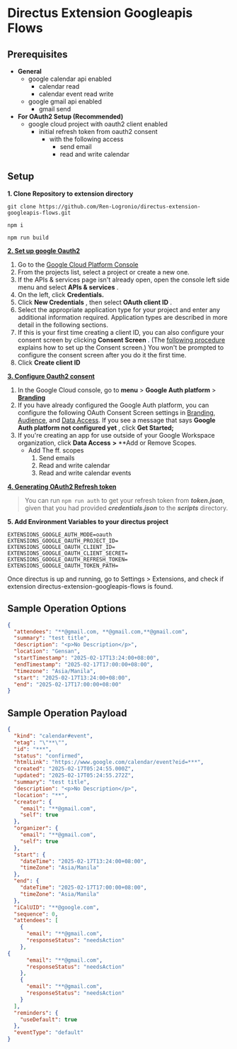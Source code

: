 # Directus Extension Googleapis Flows

## Prerequisites

- **General**
  - google calendar api enabled
    - calendar read
    - calendar event read write
  - google gmail api enabled
    - gmail send
- **For OAuth2 Setup (Recommended)**
  - google cloud project with oauth2 client enabled
    - initial refresh token from oauth2 consent
      - with the following access
        - send email
        - read and write calendar

## Setup

**1. Clone Repository to extension directory**

 `git clone https://github.com/Ren-Logronio/directus-extension-googleapis-flows.git `

`npm i`

`npm run build`

**[2. Set up google Oauth2](https://support.google.com/cloud/answer/6158849?hl=en)**

1. Go to the [Google Cloud Platform Console](https://console.cloud.google.com/)
2. From the projects list, select a project or create a new one.
3. If the APIs & services page isn't already open, open the console left side menu and select  **APIs & services** .
4. On the left, click  **Credentials.**
5. Click  **New Credentials** , then select  **OAuth client ID** .
6. Select the appropriate application type for your project and enter any additional information required. Application types are described in more detail in the following sections.
7. If this is your first time creating a client ID, you can also configure your consent screen by clicking  **Consent Screen** . (The [following procedure](https://support.google.com/cloud/answer/6158849?hl=en#userconsent) explains how to set up the Consent screen.) You won't be prompted to configure the consent screen after you do it the first time.
8. Click **Create client ID**

**[3. Configure Oauth2 consent](https://developers.google.com/workspace/guides/configure-oauth-consent)**

1. In the Google Cloud console, go to **menu** > **Google Auth platform** >  **[Branding](https://console.cloud.google.com/auth/branding)**
2. If you have already configured the Google Auth platform, you can configure the following OAuth Consent Screen settings in [Branding](https://console.cloud.google.com/auth/branding), [Audience](https://console.cloud.google.com/auth/audience), and [Data Access](https://console.cloud.google.com/auth/scopes). If you see a message that says  **Google Auth platform not configured yet** , click  **Get Started;**
3. If you're creating an app for use outside of your Google Workspace organization, click **Data Access** **>**  **Add or Remove Scopes.
   * Add The ff. scopes
     1. Send emails
     2. Read and write calendar
     3. Read and write calendar events

**[4. Generating OAuth2 Refresh token](https://developers.google.com/identity/protocols/oauth2#1.-obtain-oauth-2.0-credentials-from-the-dynamic_data.setvar.console_name.)**

> You can run `npm run auth` to get your refresh token from ***token.json***, given that you had provided ***credentials.json*** to the ***scripts*** directory.

**5. Add Environment Variables to your directus project**

```
EXTENSIONS_GOOGLE_AUTH_MODE=oauth
EXTENSIONS_GOOGLE_OAUTH_PROJECT_ID=
EXTENSIONS_GOOGLE_OAUTH_CLIENT_ID=
EXTENSIONS_GOOGLE_OAUTH_CLIENT_SECRET=
EXTENSIONS_GOOGLE_OAUTH_REFRESH_TOKEN=
EXTENSIONS_GOOGLE_OAUTH_TOKEN_PATH=
```

Once directus is up and running, go to Settings > Extensions, and check if extension directus-extension-googleapis-flows is found.

## Sample Operation Options

```json
{
  "attendees": "**@gmail.com, **@gmail.com,**@gmail.com",
  "summary": "test title",
  "description": "<p>No Description</p>",
  "location": "Gensan",
  "startTimestamp": "2025-02-17T13:24:00+08:00",
  "endTimestamp": "2025-02-17T17:00:00+08:00",
  "timezone": "Asia/Manila",
  "start": "2025-02-17T13:24:00+08:00",
  "end": "2025-02-17T17:00:00+08:00"
}
```

## Sample Operation Payload

```json
{
  "kind": "calendar#event",
  "etag": "\"**\"",
  "id": "***",
  "status": "confirmed",
  "htmlLink": "https://www.google.com/calendar/event?eid=***",
  "created": "2025-02-17T05:24:55.000Z",
  "updated": "2025-02-17T05:24:55.272Z",
  "summary": "test title",
  "description": "<p>No Description</p>",
  "location": "**",
  "creator": {
    "email": "**@gmail.com",
    "self": true
  },
  "organizer": {
    "email": "**@gmail.com",
    "self": true
  },
  "start": {
    "dateTime": "2025-02-17T13:24:00+08:00",
    "timeZone": "Asia/Manila"
  },
  "end": {
    "dateTime": "2025-02-17T17:00:00+08:00",
    "timeZone": "Asia/Manila"
  },
  "iCalUID": "**@google.com",
  "sequence": 0,
  "attendees": [
    {
      "email": "**@gmail.com",
      "responseStatus": "needsAction"
    },
{
      "email": "**@gmail.com",
      "responseStatus": "needsAction"
    },
    {
      "email": "**@gmail.com",
      "responseStatus": "needsAction"
    }
  ],
  "reminders": {
    "useDefault": true
  },
  "eventType": "default"
}
```
